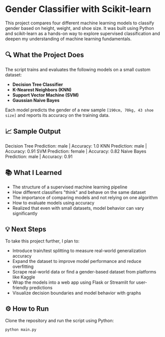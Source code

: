 # Gender Classifier with Scikit-learn

This project compares four different machine learning models to classify gender based on height, weight, and shoe size. It was built using Python and scikit-learn as a hands-on way to explore supervised classification and deepen my understanding of machine learning fundamentals.

## 🔍 What the Project Does

The script trains and evaluates the following models on a small custom dataset:

- **Decision Tree Classifier**
- **K-Nearest Neighbors (KNN)**
- **Support Vector Machine (SVM)**
- **Gaussian Naive Bayes**

Each model predicts the gender of a new sample `[190cm, 70kg, 43 shoe size]` and reports its accuracy on the training data.

## 📈 Sample Output
Decision Tree Prediction: male | Accuracy: 1.0
KNN Prediction: male | Accuracy: 0.91
SVM Prediction: female | Accuracy: 0.82
Naive Bayes Prediction: male | Accuracy: 0.91

## 📚 What I Learned

- The structure of a supervised machine learning pipeline
- How different classifiers "think" and behave on the same dataset
- The importance of comparing models and not relying on one algorithm
- How to evaluate models using accuracy
- Realized that even with small datasets, model behavior can vary significantly

## 💡 Next Steps

To take this project further, I plan to:
- Introduce train/test splitting to measure real-world generalization accuracy
-	Expand the dataset to improve model performance and reduce overfitting
-	Scrape real-world data or find a gender-based dataset from platforms like Kaggle
-	Wrap the models into a web app using Flask or Streamlit for user-friendly predictions
-	Visualize decision boundaries and model behavior with graphs

## ⚙️ How to Run

Clone the repository and run the script using Python:

```bash
python main.py

